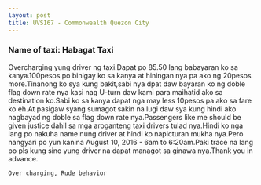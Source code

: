 ```yaml
---
layout: post
title: UVS167 - Commonwealth Quezon City
---
```


### Name of taxi: Habagat Taxi

Overcharging yung driver ng taxi.Dapat po 85.50 lang babayaran ko sa kanya.100pesos po binigay ko sa kanya at hiningan nya pa ako ng 20pesos more.Tinanong ko sya kung bakit,sabi nya dpat daw bayaran ko ng doble flag down rate nya kasi nag U-turn daw kami para maihatid ako sa destination ko.Sabi ko sa kanya dapat nga may less 10pesos pa ako sa fare ko eh.At pasigaw syang sumagot sakin na lugi daw sya kung hindi ako nagbayad ng doble sa flag down rate nya.Passengers like me should be given justice dahil sa mga aroganteng taxi drivers tulad nya.Hindi ko nga lang po nakuha name nung driver at hindi ko napicturan mukha nya.Pero nangyari po yun kanina August 10, 2016 - 6am to 6:20am.Paki trace na lang po pls kung sino yung driver na dapat managot sa ginawa nya.Thank you in advance.

```Over charging, Rude behavior```

